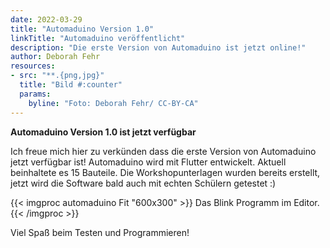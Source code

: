 ```yaml
---
date: 2022-03-29
title: "Automaduino Version 1.0"
linkTitle: "Automaduino veröffentlicht"
description: "Die erste Version von Automaduino ist jetzt online!"
author: Deborah Fehr
resources:
- src: "**.{png,jpg}"
  title: "Bild #:counter"
  params:
    byline: "Foto: Deborah Fehr/ CC-BY-CA"
---
```


**Automaduino Version 1.0 ist jetzt verfügbar**

Ich freue mich hier zu verkünden dass die erste Version von Automaduino jetzt verfügbar ist!
Automaduino wird mit Flutter entwickelt. Aktuell beinhaltete es 15 Bauteile. Die Workshopunterlagen wurden bereits erstellt, jetzt wird die Software bald auch mit echten Schülern getestet :)

{{< imgproc automaduino Fit "600x300" >}}
Das Blink Programm im Editor.
{{< /imgproc >}}

Viel Spaß beim Testen und Programmieren!